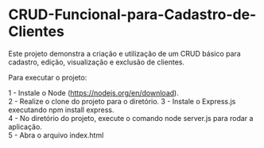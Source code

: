 # CRUD-Funcional-para-Cadastro-de-Clientes  
Este projeto demonstra a criação e utilização de um CRUD básico para cadastro, edição, visualização e exclusão de clientes.  

Para executar o projeto:  

1 - Instale o Node (https://nodejs.org/en/download).  
2 - Realize o clone do projeto para o diretório.
3 - Instale o Express.js executando npm install express.  
4 - No diretório do projeto, execute o comando node server.js para rodar a aplicação.  
5 - Abra o arquivo index.html
